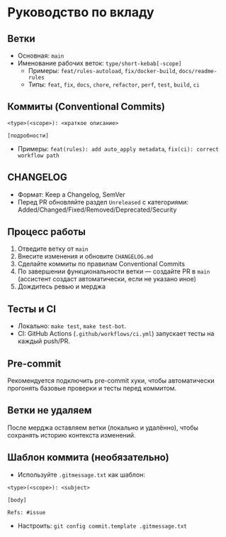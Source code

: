 # Руководство по вкладу

## Ветки
- Основная: `main`
- Именование рабочих веток: `type/short-kebab[-scope]`
  - Примеры: `feat/rules-autoload`, `fix/docker-build`, `docs/readme-rules`
  - Типы: `feat`, `fix`, `docs`, `chore`, `refactor`, `perf`, `test`, `build`, `ci`

## Коммиты (Conventional Commits)
```
<type>(<scope>): <краткое описание>

[подробности]
```
- Примеры: `feat(rules): add auto_apply metadata`, `fix(ci): correct workflow path`

## CHANGELOG
- Формат: Keep a Changelog, SemVer
- Перед PR обновляйте раздел `Unreleased` с категориями: Added/Changed/Fixed/Removed/Deprecated/Security

## Процесс работы
1. Отведите ветку от `main`
2. Внесите изменения и обновите `CHANGELOG.md`
3. Сделайте коммиты по правилам Conventional Commits
4. По завершении функциональности ветки — создайте PR в `main` (ассистент создаст автоматически, если не указано иное)
5. Дождитесь ревью и мерджа

## Тесты и CI
- Локально: `make test`, `make test-bot`.
- CI: GitHub Actions (`.github/workflows/ci.yml`) запускает тесты на каждый push/PR.

## Pre-commit
Рекомендуется подключить pre-commit хуки, чтобы автоматически прогонять базовые проверки и тесты перед коммитом.

## Ветки не удаляем
После мерджа оставляем ветки (локально и удалённо), чтобы сохранять историю контекста изменений.

## Шаблон коммита (необязательно)
- Используйте `.gitmessage.txt` как шаблон:
```
<type>(<scope>): <subject>

[body]

Refs: #issue
```
- Настроить: `git config commit.template .gitmessage.txt`
